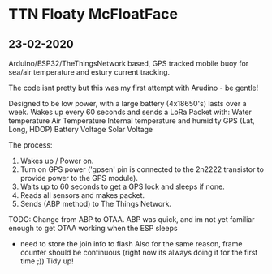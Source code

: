 
# TTN Floaty McFloatFace
## 23-02-2020

Arduino/ESP32/TheThingsNetwork based, GPS tracked mobile buoy for sea/air temperature and estury current tracking.

The code isnt pretty but this was my first attempt with Arudino - be gentle!

Designed to be low power, with a large battery (4x18650's) lasts over a week.
Wakes up every 60 seconds and sends a LoRa Packet with:
  Water temperature
  Air Temperature
  Internal temperature and humidity
  GPS (Lat, Long, HDOP)
  Battery Voltage
  Solar Voltage

The process:

1. Wakes up / Power on.
2. Turn on GPS power ('gpsen' pin is connected to the 2n2222 transistor to provide power to the GPS module).
3. Waits up to 60 seconds to get a GPS lock and sleeps if none.
4. Reads all sensors and makes packet.
5. Sends (ABP method) to The Things Network.

TODO:
Change from ABP to OTAA. ABP was quick, and im not yet familiar enough to get OTAA working when the ESP sleeps
- need to store the join info to flash
Also for the same reason, frame counter should be continuous (right now its always doing it for the first time ;))
Tidy up!
